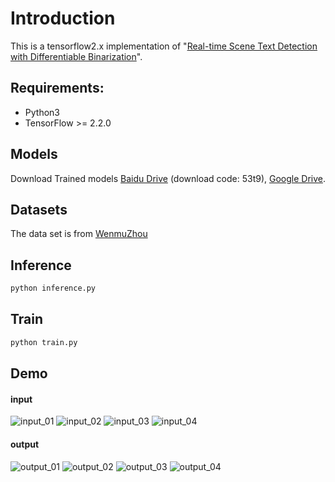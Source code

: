 
# Introduction
This is a tensorflow2.x implementation of "[Real-time Scene Text Detection with Differentiable Binarization](https://arxiv.org/abs/1911.08947)". 


## Requirements:
- Python3
- TensorFlow >= 2.2.0


## Models
Download Trained models [Baidu Drive](https://pan.baidu.com/s/1FD0I6lPI1OT_FzYRG2pzrw) (download code: 53t9), [Google Drive](https://drive.google.com/file/d/1bQP8iLWkJ_6Nd-TeHINrD03_8djDl0qE/view?usp=sharing).


## Datasets
The data set is from [WenmuZhou](https://github.com/WenmuZhou/OCR_DataSet)


## Inference
```bash
python inference.py
```


## Train
```bash
python train.py
```


## Demo
#### input
![input_01](datasets/test/input/01.png)
![input_02](datasets/test/input/02.jpg)
![input_03](datasets/test/input/03.jpeg)
![input_04](datasets/test/input/04.jpg)

#### output
![output_01](datasets/test/output/01.png)
![output_02](datasets/test/output/02.jpg)
![output_03](datasets/test/output/03.jpeg)
![output_04](datasets/test/output/04.jpg)

